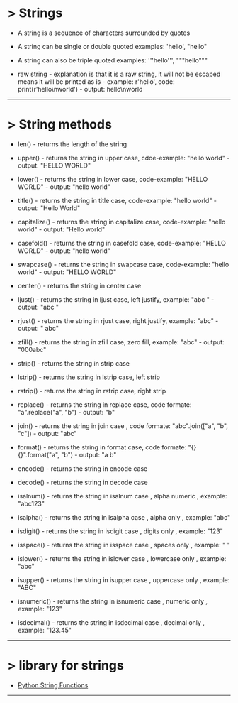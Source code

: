 # > Strings

- A string is a sequence of characters surrounded by quotes 
- A string can be single or double quoted examples: 'hello', "hello"
- A string can also be triple quoted examples: '''hello''', """hello"""

- raw string - explanation is that it is a raw string, it will not be escaped means it will be printed as is - example: r'hello', code: print(r'hello\nworld') - output: hello\nworld
---

# > String methods

- len() - returns the length of the string
- upper() - returns the string in upper case, cdoe-example: "hello world" - output: "HELLO WORLD"
- lower() - returns the string in lower case, code-example: "HELLO WORLD" - output: "hello world"
- title() - returns the string in title case, code-example: "hello world" - output: "Hello World"
- capitalize() - returns the string in capitalize case, code-example: "hello world" - output: "Hello world"

- casefold() - returns the string in casefold case, code-example: "HELLO WORLD" - output: "hello world"
- swapcase() - returns the string in swapcase case, code-example: "hello world" - output: "HELLO WORLD"

- center() - returns the string in center case
- ljust() - returns the string in ljust case, left justify, example: "abc " - output: "abc   "
- rjust() - returns the string in rjust case, right justify, example: "abc" - output: "   abc"
- zfill() - returns the string in zfill case, zero fill, example: "abc" - output: "000abc"

- strip() - returns the string in strip case
- lstrip() - returns the string in lstrip case, left strip
- rstrip() - returns the string in rstrip case, right strip

- replace() - returns the string in replace case, code formate: "a".replace("a", "b") - output: "b"
- join() - returns the string in join case , code formate: "abc".join(["a", "b", "c"]) - output: "abc"
- format() - returns the string in format case, code formate: "{} {}".format("a", "b") - output: "a b"

- encode() - returns the string in encode case
- decode() - returns the string in decode case

- isalnum() - returns the string in isalnum case , alpha numeric , example: "abc123" 
- isalpha() - returns the string in isalpha case , alpha only , example: "abc"
- isdigit() - returns the string in isdigit case , digits only , example: "123"
- isspace() - returns the string in isspace case , spaces only , example: "   "
- islower() - returns the string in islower case , lowercase only , example: "abc"
- isupper() - returns the string in isupper case , uppercase only , example: "ABC"
- isnumeric() - returns the string in isnumeric case , numeric only , example: "123"
- isdecimal() - returns the string in isdecimal case , decimal only , example: "123.45"

---

# > library for strings



- [Python String Functions](https://www.w3schools.com/python/python_ref_string.asp)

---